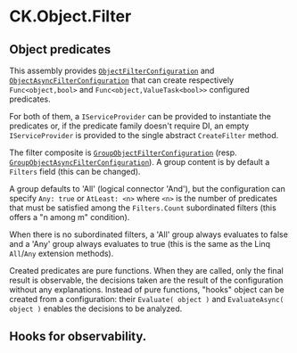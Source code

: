 # CK.Object.Filter

## Object predicates

This assembly provides [`ObjectFilterConfiguration`](Sync/ObjectFilterConfiguration.cs) and [`ObjectAsyncFilterConfiguration`](Async/ObjectAsyncFilterConfiguration.cs)
that can create respectively `Func<object,bool>` and `Func<object,ValueTask<bool>>` configured predicates. 

For both of them, a `IServiceProvider` can be provided to instantiate the predicates or, if the predicate family
doesn't require DI, an empty `IServiceProvider` is provided to the single abstract `CreateFilter` method.

The filter composite is [`GroupObjectFilterConfiguration`](Sync/GroupObjectFilterConfiguration.cs) (resp. [`GroupObjectAsyncFilterConfiguration`](Async/GroupObjectAsyncFilterConfiguration.cs)).
A group content is by default a `Filters` field (this can be changed).

A group defaults to 'All' (logical connector 'And'), but the configuration can specify `Any: true` or `AtLeast: <n>` where
`<n>` is the number of predicates that must be satisfied among the `Filters.Count` subordinated filters (this offers
a "n among m" condition). 

When there is no subordinated filters, a 'All' group always evaluates to false and a 'Any' group always
evaluates to true (this is the same as the Linq `All`/`Any` extension methods).

Created predicates are pure functions. When they are called, only the final result is observable, the decisions
taken are the result of the configuration without any explanations. Instead of pure functions, "hooks" object
can be created from a configuration: their `Evaluate( object )` and `EvaluateAsync( object )` enables the
decisions to be analyzed.

## Hooks for observability.




